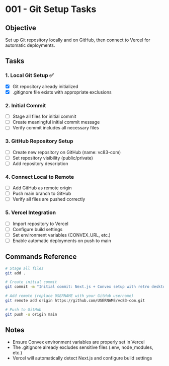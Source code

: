 # 001 - Git Setup Tasks

## Objective
Set up Git repository locally and on GitHub, then connect to Vercel for automatic deployments.

## Tasks

### 1. Local Git Setup ✅
- [x] Git repository already initialized
- [x] .gitignore file exists with appropriate exclusions

### 2. Initial Commit
- [ ] Stage all files for initial commit
- [ ] Create meaningful initial commit message
- [ ] Verify commit includes all necessary files

### 3. GitHub Repository Setup
- [ ] Create new repository on GitHub (name: vc83-com)
- [ ] Set repository visibility (public/private)
- [ ] Add repository description

### 4. Connect Local to Remote
- [ ] Add GitHub as remote origin
- [ ] Push main branch to GitHub
- [ ] Verify all files are pushed correctly

### 5. Vercel Integration
- [ ] Import repository to Vercel
- [ ] Configure build settings
- [ ] Set environment variables (CONVEX_URL, etc.)
- [ ] Enable automatic deployments on push to main

## Commands Reference

```bash
# Stage all files
git add .

# Create initial commit
git commit -m "Initial commit: Next.js + Convex setup with retro desktop UI"

# Add remote (replace USERNAME with your GitHub username)
git remote add origin https://github.com/USERNAME/vc83-com.git

# Push to GitHub
git push -u origin main
```

## Notes
- Ensure Convex environment variables are properly set in Vercel
- The .gitignore already excludes sensitive files (.env, node_modules, etc.)
- Vercel will automatically detect Next.js and configure build settings